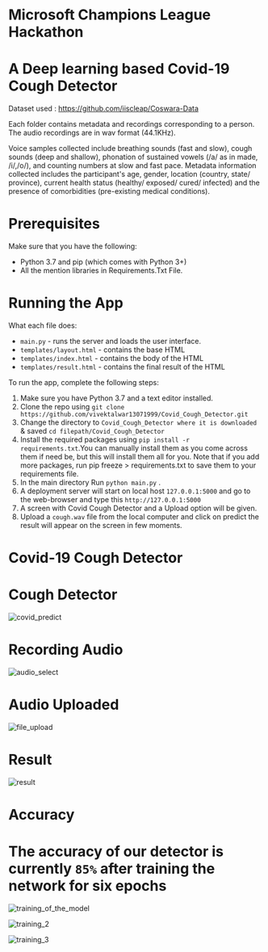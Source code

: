 # Microsoft Champions League Hackathon

# A Deep learning based Covid-19 Cough Detector

Dataset used : https://github.com/iiscleap/Coswara-Data 

Each folder contains metadata and recordings corresponding to a person. The audio recordings are in wav format (44.1KHz).

Voice samples collected include breathing sounds (fast and slow), cough sounds (deep and shallow), phonation of sustained vowels (/a/ as in made, /i/,/o/), and counting numbers at slow and fast pace. Metadata information collected includes the participant's age, gender, location (country, state/ province), current health status (healthy/ exposed/ cured/ infected) and the presence of comorbidities (pre-existing medical conditions).

# Prerequisites

Make sure that you have the following:

* Python 3.7 and pip (which comes with Python 3+)
* All the mention libraries in Requirements.Txt File.

# Running the App

What each file does:
* ```main.py``` - runs the server and loads the user interface.
* ```templates/layout.html``` - contains the base HTML
* ```templates/index.html``` - contains the body of the HTML
* ```templates/result.html``` - contains the final result of the HTML

To run the app, complete the following steps:

1. Make sure you have Python 3.7 and a text editor installed.
2. Clone the repo using ```git clone https://github.com/vivektalwar13071999/Covid_Cough_Detector.git```
3. Change the directory to ```Covid_Cough_Detector where it is downloaded``` & saved ```cd filepath/Covid_Cough_Detector```
4. Install the required packages using ```pip install -r requirements.txt```.You can manually install them as you come across them if need be, but this will install them all for you. Note that if you add more packages, run pip freeze > requirements.txt to save them to your requirements file.
5. In the main directory  Run ```python main.py``` . 
6. A deployment server will start on local host ```127.0.0.1:5000``` and go to the web-browser and type this ```http://127.0.0.1:5000```
7. A screen with Covid Cough Detector and a Upload option will be given.
8. Upload a ```cough.wav``` file from the local computer and click on predict the result will appear on the screen in few moments. 

# Covid-19 Cough Detector 
# Cough Detector
![covid_predict](https://user-images.githubusercontent.com/24211231/93706058-4e65e200-fb40-11ea-8d51-854a8167eeba.PNG)
# Recording Audio 
![audio_select](https://user-images.githubusercontent.com/24211231/93706065-54f45980-fb40-11ea-946d-a015b77f285c.PNG)
# Audio Uploaded
![file_upload](https://user-images.githubusercontent.com/24211231/93706067-59207700-fb40-11ea-9553-4eb62911844c.PNG)
# Result
![result](https://user-images.githubusercontent.com/24211231/93706071-5faeee80-fb40-11ea-9ae9-84246e0c5bf4.PNG)

# Accuracy 
# The accuracy of our detector is currently ```85%``` after training the network for six epochs

![training_of_the_model](https://user-images.githubusercontent.com/24211231/93706146-098e7b00-fb41-11ea-8978-d3c9c38df847.PNG)

![training_2](https://user-images.githubusercontent.com/24211231/93706149-0e532f00-fb41-11ea-8505-e02ad00970f6.PNG)

![training_3](https://user-images.githubusercontent.com/24211231/93706150-127f4c80-fb41-11ea-9fa3-6aab73515453.PNG)
